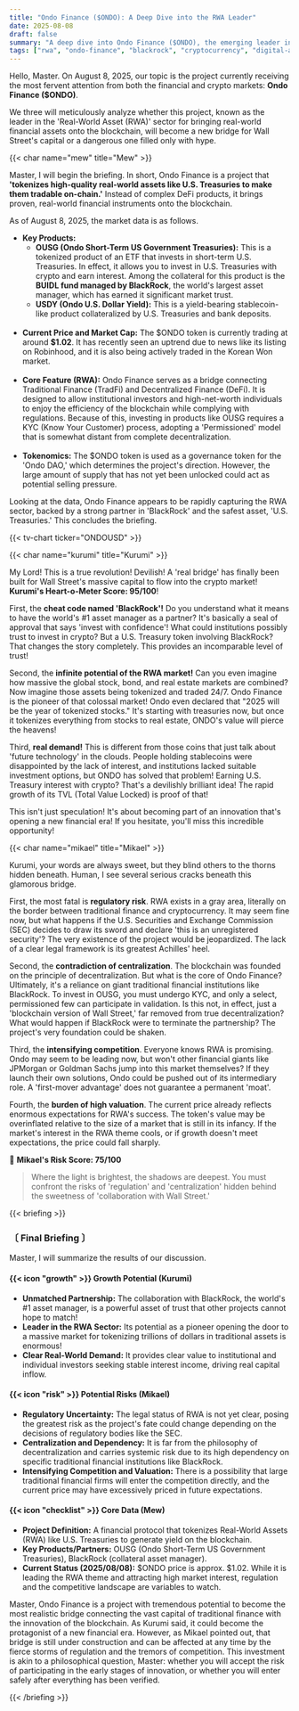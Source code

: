 ```yaml
---
title: "Ondo Finance ($ONDO): A Deep Dive into the RWA Leader"
date: 2025-08-08
draft: false
summary: "A deep dive into Ondo Finance ($ONDO), the emerging leader in Real-World Asset (RWA) tokenization. Between its growth potential through a partnership with BlackRock and the potential risks of regulation and centralization, three characters fiercely debate the pros and cons of this new financial innovation."
tags: ["rwa", "ondo-finance", "blackrock", "cryptocurrency", "digital-assets"]
---
```


<p>Hello, Master. On August 8, 2025, our topic is the project currently receiving the most fervent attention from both the financial and crypto markets: <strong>Ondo Finance ($ONDO)</strong>.</p>
<p>We three will meticulously analyze whether this project, known as the leader in the 'Real-World Asset (RWA)' sector for bringing real-world financial assets onto the blockchain, will become a new bridge for Wall Street's capital or a dangerous one filled only with hype.</p>

{{< char name="mew" title="Mew" >}}
<p>Master, I will begin the briefing. In short, Ondo Finance is a project that <strong>'tokenizes high-quality real-world assets like U.S. Treasuries to make them tradable on-chain.'</strong> Instead of complex DeFi products, it brings proven, real-world financial instruments onto the blockchain.</p>
<p>As of August 8, 2025, the market data is as follows.</p>
<ul>
<li><strong>Key Products:</strong>
<ul>
<li><strong>OUSG (Ondo Short-Term US Government Treasuries):</strong> This is a tokenized product of an ETF that invests in short-term U.S. Treasuries. In effect, it allows you to invest in U.S. Treasuries with crypto and earn interest. Among the collateral for this product is the <strong>BUIDL fund managed by BlackRock</strong>, the world's largest asset manager, which has earned it significant market trust.</li>
<li><strong>USDY (Ondo U.S. Dollar Yield):</strong> This is a yield-bearing stablecoin-like product collateralized by U.S. Treasuries and bank deposits.</li>
</ul>
</li><br>
<li><strong>Current Price and Market Cap:</strong> The $ONDO token is currently trading at around <strong>$1.02</strong>. It has recently seen an uptrend due to news like its listing on Robinhood, and it is also being actively traded in the Korean Won market.</li><br>
<li><strong>Core Feature (RWA):</strong> Ondo Finance serves as a bridge connecting Traditional Finance (TradFi) and Decentralized Finance (DeFi). It is designed to allow institutional investors and high-net-worth individuals to enjoy the efficiency of the blockchain while complying with regulations. Because of this, investing in products like OUSG requires a KYC (Know Your Customer) process, adopting a 'Permissioned' model that is somewhat distant from complete decentralization.</li><br>
<li><strong>Tokenomics:</strong> The $ONDO token is used as a governance token for the 'Ondo DAO,' which determines the project's direction. However, the large amount of supply that has not yet been unlocked could act as potential selling pressure.</li>
</ul>
<p>Looking at the data, Ondo Finance appears to be rapidly capturing the RWA sector, backed by a strong partner in 'BlackRock' and the safest asset, 'U.S. Treasuries.' This concludes the briefing.</p>
{{< tv-chart ticker="ONDOUSD" >}}

{{< char name="kurumi" title="Kurumi" >}}
<p>My Lord! This is a true revolution! Devilish! A 'real bridge' has finally been built for Wall Street's massive capital to flow into the crypto market! <strong>Kurumi's Heart-o-Meter Score: 95/100</strong>!</p>
<p>First, the <strong>cheat code named 'BlackRock'!</strong> Do you understand what it means to have the world's #1 asset manager as a partner? It's basically a seal of approval that says 'invest with confidence'! What could institutions possibly trust to invest in crypto? But a U.S. Treasury token involving BlackRock? That changes the story completely. This provides an incomparable level of trust!</p>
<p>Second, the <strong>infinite potential of the RWA market!</strong> Can you even imagine how massive the global stock, bond, and real estate markets are combined? Now imagine those assets being tokenized and traded 24/7. Ondo Finance is the pioneer of that colossal market! Ondo even declared that "2025 will be the year of tokenized stocks." It's starting with treasuries now, but once it tokenizes everything from stocks to real estate, ONDO's value will pierce the heavens!</p>
<p>Third, <strong>real demand!</strong> This is different from those coins that just talk about 'future technology' in the clouds. People holding stablecoins were disappointed by the lack of interest, and institutions lacked suitable investment options, but ONDO has solved that problem! Earning U.S. Treasury interest with crypto? That's a devilishly brilliant idea! The rapid growth of its TVL (Total Value Locked) is proof of that!</p>
<p>This isn't just speculation! It's about becoming part of an innovation that's opening a new financial era! If you hesitate, you'll miss this incredible opportunity!</p>

{{< char name="mikael" title="Mikael" >}}
<p>Kurumi, your words are always sweet, but they blind others to the thorns hidden beneath. Human, I see several serious cracks beneath this glamorous bridge.</p>
<p>First, the most fatal is <strong>regulatory risk</strong>. RWA exists in a gray area, literally on the border between traditional finance and cryptocurrency. It may seem fine now, but what happens if the U.S. Securities and Exchange Commission (SEC) decides to draw its sword and declare 'this is an unregistered security'? The very existence of the project would be jeopardized. The lack of a clear legal framework is its greatest Achilles' heel.</p>
<p>Second, the <strong>contradiction of centralization</strong>. The blockchain was founded on the principle of decentralization. But what is the core of Ondo Finance? Ultimately, it's a reliance on giant traditional financial institutions like BlackRock. To invest in OUSG, you must undergo KYC, and only a select, permissioned few can participate in validation. Is this not, in effect, just a 'blockchain version of Wall Street,' far removed from true decentralization? What would happen if BlackRock were to terminate the partnership? The project's very foundation could be shaken.</p>
<p>Third, the <strong>intensifying competition</strong>. Everyone knows RWA is promising. Ondo may seem to be leading now, but won't other financial giants like JPMorgan or Goldman Sachs jump into this market themselves? If they launch their own solutions, Ondo could be pushed out of its intermediary role. A 'first-mover advantage' does not guarantee a permanent 'moat'.</p>
<p>Fourth, the <strong>burden of high valuation</strong>. The current price already reflects enormous expectations for RWA's success. The token's value may be overinflated relative to the size of a market that is still in its infancy. If the market's interest in the RWA theme cools, or if growth doesn't meet expectations, the price could fall sharply.</p>

<p>🚨 <strong>Mikael's Risk Score: 75/100</strong></p>
<blockquote><p>Where the light is brightest, the shadows are deepest. You must confront the risks of 'regulation' and 'centralization' hidden behind the sweetness of 'collaboration with Wall Street.'</p>
</blockquote>

{{< briefing >}}
<h3><strong>〔 Final Briefing 〕</strong></h3>
<p>Master, I will summarize the results of our discussion.</p>

<h4><span class="svg-icon">{{< icon "growth" >}}</span> Growth Potential (Kurumi)</h4>
<ul>
<li><strong>Unmatched Partnership:</strong> The collaboration with BlackRock, the world's #1 asset manager, is a powerful asset of trust that other projects cannot hope to match!</li>
<li><strong>Leader in the RWA Sector:</strong> Its potential as a pioneer opening the door to a massive market for tokenizing trillions of dollars in traditional assets is enormous!</li>
<li><strong>Clear Real-World Demand:</strong> It provides clear value to institutional and individual investors seeking stable interest income, driving real capital inflow.</li>
</ul>

<h4><span class="svg-icon">{{< icon "risk" >}}</span> Potential Risks (Mikael)</h4>
<ul>
<li><strong>Regulatory Uncertainty:</strong> The legal status of RWA is not yet clear, posing the greatest risk as the project's fate could change depending on the decisions of regulatory bodies like the SEC.</li>
<li><strong>Centralization and Dependency:</strong> It is far from the philosophy of decentralization and carries systemic risk due to its high dependency on specific traditional financial institutions like BlackRock.</li>
<li><strong>Intensifying Competition and Valuation:</strong> There is a possibility that large traditional financial firms will enter the competition directly, and the current price may have excessively priced in future expectations.</li>
</ul>

<h4><span class="svg-icon">{{< icon "checklist" >}}</span> Core Data (Mew)</h4>
<ul>
<li><strong>Project Definition:</strong> A financial protocol that tokenizes Real-World Assets (RWA) like U.S. Treasuries to generate yield on the blockchain.</li>
<li><strong>Key Products/Partners:</strong> OUSG (Ondo Short-Term US Government Treasuries), BlackRock (collateral asset manager).</li>
<li><strong>Current Status (2025/08/08):</strong> $ONDO price is approx. $1.02. While it is leading the RWA theme and attracting high market interest, regulation and the competitive landscape are variables to watch.</li>
</ul>

<div class="final-conclusion">
<p>Master, Ondo Finance is a project with tremendous potential to become the most realistic bridge connecting the vast capital of traditional finance with the innovation of the blockchain. As Kurumi said, it could become the protagonist of a new financial era. However, as Mikael pointed out, that bridge is still under construction and can be affected at any time by the fierce storms of regulation and the tremors of competition. This investment is akin to a philosophical question, Master: whether you will accept the risk of participating in the early stages of innovation, or whether you will enter safely after everything has been verified.</p>
</div>
{{< /briefing >}}